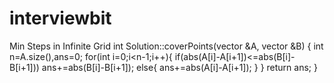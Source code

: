 # interviewbit
Min Steps in Infinite Grid
int Solution::coverPoints(vector<int> &A, vector<int> &B) {
    int n=A.size(),ans=0;
    for(int i=0;i<n-1;i++){
        if(abs(A[i]-A[i+1])<=abs(B[i]-B[i+1]))
         ans+=abs(B[i]-B[i+1]);
        else{
            ans+=abs(A[i]-A[i+1]);
        }
    }
    return ans;
}
